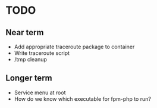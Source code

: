 # TODO

## Near term
- Add appropriate traceroute package to container
- Write traceroute script
- /tmp cleanup

## Longer term
- Service menu at root
- How do we know which executable for fpm-php to run?
